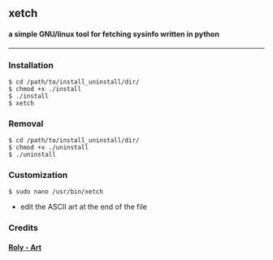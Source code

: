## xetch
#### a simple GNU/linux tool for fetching sysinfo written in python
***
### Installation
```
$ cd /path/to/install_uninstall/dir/
$ chmod +x ./install
$ ./install
$ xetch
```

### Removal
```
$ cd /path/to/install_uninstall/dir/
$ chmod +x ./uninstall
$ ./uninstall
```

### Customization
```
$ sudo nano /usr/bin/xetch
```
- edit the ASCII art at the end of the file


### Credits
#### [Roly - Art](https://roly.neocities.org/)
